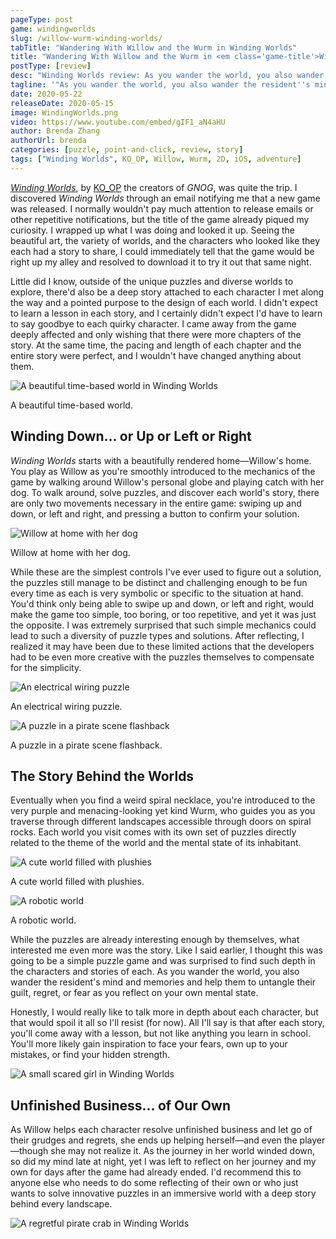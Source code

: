 ```yaml
---
pageType: post
game: windingworlds
slug: /willow-wurm-winding-worlds/
tabTitle: "Wandering With Willow and the Wurm in Winding Worlds"
title: "Wandering With Willow and the Wurm in <em class='game-title'>Winding Worlds</em>"
postType: [review]
desc: "Winding Worlds review: As you wander the world, you also wander the resident's mind and memories and help them to untangle their guilt, regret, or fear as you reflect on your own mental state."
tagline: '"As you wander the world, you also wander the resident''s mind and memories and help them to untangle their guilt, regret, or fear as you reflect on your own mental state."'
date: 2020-05-22
releaseDate: 2020-05-15
image: WindingWorlds.png
video: https://www.youtube.com/embed/gIF1_aN4aHU
author: Brenda Zhang
authorUrl: brenda
categories: [puzzle, point-and-click, review, story]
tags: ["Winding Worlds", KO_OP, Willow, Wurm, 2D, iOS, adventure]
---
```


[_Winding Worlds_](https://windingworlds.com/), by [KO_OP](https://www.ko-opmode.com/) the creators of _GNOG_, was quite the trip. I discovered _Winding Worlds_ through an email notifying me that a new game was released. I normally wouldn't pay much attention to release emails or other repetitive notifications, but the title of the game already piqued my curiosity. I wrapped up what I was doing and looked it up. Seeing the beautiful art, the variety of worlds, and the characters who looked like they each had a story to share, I could immediately tell that the game would be right up my alley and resolved to download it to try it out that same night.

Little did I know, outside of the unique puzzles and diverse worlds to explore, there'd also be a deep story attached to each character I met along the way and a pointed purpose to the design of each world. I didn't expect to learn a lesson in each story, and I certainly didn't expect I'd have to learn to say goodbye to each quirky character. I came away from the game deeply affected and only wishing that there were more chapters of the story. At the same time, the pacing and length of each chapter and the entire story were perfect, and I wouldn't have changed anything about them.

![A beautiful time-based world in Winding Worlds][image0]

<figcaption>A beautiful time-based world.</figcaption>

## Winding Down... or Up or Left or Right

_Winding Worlds_ starts with a beautifully rendered home—Willow's home. You play as Willow as you're smoothly introduced to the mechanics of the game by walking around Willow's personal globe and playing catch with her dog. To walk around, solve puzzles, and discover each world's story, there are only two movements necessary in the entire game: swiping up and down, or left and right, and pressing a button to confirm your solution.

![Willow at home with her dog][image1]

<figcaption>Willow at home with her dog.</figcaption>

While these are the simplest controls I've ever used to figure out a solution, the puzzles still manage to be distinct and challenging enough to be fun every time as each is very symbolic or specific to the situation at hand. You'd think only being able to swipe up and down, or left and right, would make the game too simple, too boring, or too repetitive, and yet it was just the opposite. I was extremely surprised that such simple mechanics could lead to such a diversity of puzzle types and solutions. After reflecting, I realized it may have been due to these limited actions that the developers had to be even more creative with the puzzles themselves to compensate for the simplicity.

![An electrical wiring puzzle][image2]

<figcaption>An electrical wiring puzzle.</figcaption>

![A puzzle in a pirate scene flashback][image3]

<figcaption>A puzzle in a pirate scene flashback.</figcaption>

## The Story Behind the Worlds

Eventually when you find a weird spiral necklace, you're introduced to the very purple and menacing-looking yet kind Wurm, who guides you as you traverse through different landscapes accessible through doors on spiral rocks. Each world you visit comes with its own set of puzzles directly related to the theme of the world and the mental state of its inhabitant.

![A cute world filled with plushies][image4]

<figcaption>A cute world filled with plushies.</figcaption>

![A robotic world][image5]

<figcaption>A robotic world.</figcaption>

While the puzzles are already interesting enough by themselves, what interested me even more was the story. Like I said earlier, I thought this was going to be a simple puzzle game and was surprised to find such depth in the characters and stories of each. As you wander the world, you also wander the resident's mind and memories and help them to untangle their guilt, regret, or fear as you reflect on your own mental state.

Honestly, I would really like to talk more in depth about each character, but that would spoil it all so I'll resist (for now). All I'll say is that after each story, you'll come away with a lesson, but not like anything you learn in school. You'll more likely gain inspiration to face your fears, own up to your mistakes, or find your hidden strength.

![A small scared girl in Winding Worlds][image6]

## Unfinished Business... of Our Own

As Willow helps each character resolve unfinished business and let go of their grudges and regrets, she ends up helping herself—and even the player—though she may not realize it. As the journey in her world winded down, so did my mind late at night, yet I was left to reflect on her journey and my own for days after the game had already ended. I'd recommend this to anyone else who needs to do some reflecting of their own or who just wants to solve innovative puzzles in an immersive world with a deep story behind every landscape.

![A regretful pirate crab in Winding Worlds][image7]

[image0]: ../../../images/post/windingworlds/WindingWorlds0.png
[image1]: ../../../images/post/windingworlds/WindingWorlds1.png
[image2]: ../../../images/post/windingworlds/WindingWorlds2.png
[image3]: ../../../images/post/windingworlds/WindingWorlds3.png
[image4]: ../../../images/post/windingworlds/WindingWorlds4.png
[image5]: ../../../images/post/windingworlds/WindingWorlds5.png
[image6]: ../../../images/post/windingworlds/WindingWorlds6.png
[image7]: ../../../images/post/windingworlds/WindingWorlds7.png
